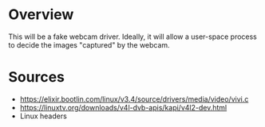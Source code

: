 # Overview

This will be a fake webcam driver. Ideally, it will allow a user-space process to decide the images "captured" by the webcam.

# Sources

 * https://elixir.bootlin.com/linux/v3.4/source/drivers/media/video/vivi.c
 * https://linuxtv.org/downloads/v4l-dvb-apis/kapi/v4l2-dev.html
 * Linux headers
